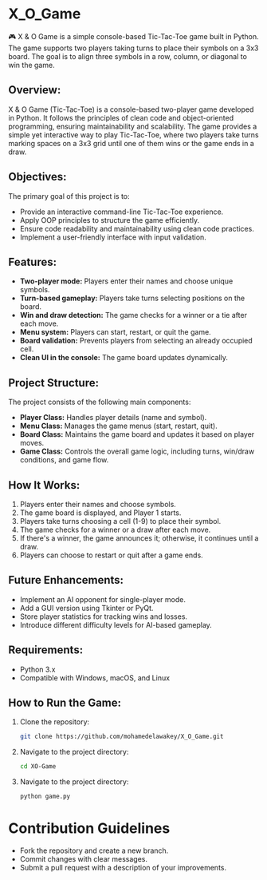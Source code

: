 # X_O_Game
🎮 X & O Game is a simple console-based Tic-Tac-Toe game built in Python. The game supports two players taking turns to place their symbols on a 3x3 board. The goal is to align three symbols in a row, column, or diagonal to win the game.

## Overview:   
X & O Game (Tic-Tac-Toe) is a console-based two-player game developed in Python. It follows the principles of clean code and object-oriented programming, ensuring maintainability and scalability. The game provides a simple yet interactive way to play Tic-Tac-Toe, where two players take turns marking spaces on a 3x3 grid until one of them wins or the game ends in a draw.

## Objectives:
The primary goal of this project is to:
- Provide an interactive command-line Tic-Tac-Toe experience.  
- Apply OOP principles to structure the game efficiently.  
- Ensure code readability and maintainability using clean code practices.  
- Implement a user-friendly interface with input validation.  

## Features:
- **Two-player mode:** Players enter their names and choose unique symbols.  
- **Turn-based gameplay:** Players take turns selecting positions on the board.  
- **Win and draw detection:** The game checks for a winner or a tie after each move.  
- **Menu system:** Players can start, restart, or quit the game.  
- **Board validation:** Prevents players from selecting an already occupied cell.    
- **Clean UI in the console:** The game board updates dynamically.    

## Project Structure:
The project consists of the following main components:  
- **Player Class:** Handles player details (name and symbol).  
- **Menu Class:** Manages the game menus (start, restart, quit).  
- **Board Class:** Maintains the game board and updates it based on player moves.  
- **Game Class:** Controls the overall game logic, including turns, win/draw conditions, and game flow.  

## How It Works:
1. Players enter their names and choose symbols.  
2. The game board is displayed, and Player 1 starts.  
3. Players take turns choosing a cell (1-9) to place their symbol.  
4. The game checks for a winner or a draw after each move.  
5. If there's a winner, the game announces it; otherwise, it continues until a draw.  
6. Players can choose to restart or quit after a game ends.  

## Future Enhancements:
- Implement an AI opponent for single-player mode.  
- Add a GUI version using Tkinter or PyQt.  
- Store player statistics for tracking wins and losses.  
- Introduce different difficulty levels for AI-based gameplay.  

## Requirements:
- Python 3.x      
- Compatible with Windows, macOS, and Linux  

## How to Run the Game:
1. Clone the repository:  
   ```bash
   git clone https://github.com/mohamedelawakey/X_O_Game.git
2. Navigate to the project directory:  
   ```bash
   cd XO-Game
3. Navigate to the project directory:  
   ```bash
   python game.py

# Contribution Guidelines
- Fork the repository and create a new branch. 
- Commit changes with clear messages.
- Submit a pull request with a description of your improvements.
